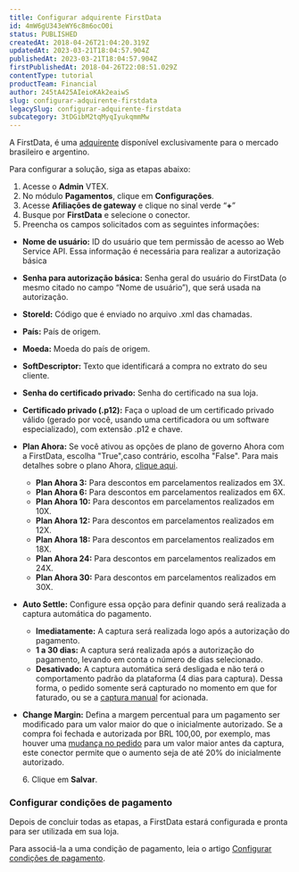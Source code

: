 ```yaml
---
title: Configurar adquirente FirstData
id: 4mW6gU343eWY6c8m6ocO0i
status: PUBLISHED
createdAt: 2018-04-26T21:04:20.319Z
updatedAt: 2023-03-21T18:04:57.904Z
publishedAt: 2023-03-21T18:04:57.904Z
firstPublishedAt: 2018-04-26T22:08:51.029Z
contentType: tutorial
productTeam: Financial
author: 245tA425AIeioKAk2eaiwS
slug: configurar-adquirente-firstdata
legacySlug: configurar-adquirente-firstdata
subcategory: 3tDGibM2tqMyqIyukqmmMw
---
```


A FirstData, é uma [adquirente](https://help.vtex.com/pt/tutorial/o-que-e-um-adquirente) disponível exclusivamente para o mercado brasileiro e argentino.

Para configurar a solução, siga as etapas abaixo:

1.  Acesse o **Admin** VTEX.    
2.  No módulo **Pagamentos**, clique em **Configurações**.    
3.  Acesse **Afiliações de gateway** e clique no sinal verde “**+**”    
4.  Busque por **FirstData** e selecione o conector.    
5.  Preencha os campos solicitados com as seguintes informações:

-   **Nome de usuário:** ID do usuário que tem permissão de acesso ao Web Service API. Essa informação é necessária para realizar a autorização básica  
-   **Senha para autorização básica:** Senha geral do usuário do FirstData (o mesmo citado no campo “Nome de usuário”), que será usada na autorização.  
-   **StoreId:** Código que é enviado no arquivo .xml das chamadas. 
-   **País:** País de origem.  
-   **Moeda:** Moeda do país de origem. 
-   **SoftDescriptor:** Texto que identificará a compra no extrato do seu cliente.  
-   **Senha do certificado privado:** Senha do certificado na sua loja. 
-   **Certificado privado (.p12):** Faça o upload de um certificado privado válido (gerado por você, usando uma certificadora ou um software especializado), com extensão .p12 e chave.
- **Plan Ahora:** Se você ativou as opções de plano de governo Ahora com a FirstData, escolha "True",caso contrário, escolha "False". Para mais detalhes sobre o plano Ahora, [clique aqui](http://planesahora.gob.fiservargentina.com/).

  -   **Plan Ahora 3:** Para descontos em parcelamentos realizados em 3X.
  -   **Plan Ahora 6:** Para descontos em parcelamentos realizados em 6X.
  -   **Plan Ahora 10:** Para descontos em parcelamentos realizados em 10X.
  -   **Plan Ahora 12:** Para descontos em parcelamentos realizados em 12X.
  -   **Plan Ahora 18:** Para descontos em parcelamentos realizados em 18X.
  -   **Plan Ahora 24:** Para descontos em parcelamentos realizados em 24X.
  -   **Plan Ahora 30:** Para descontos em parcelamentos realizados em 30X.

- **Auto Settle:** Configure essa opção para definir quando será realizada a captura automática do pagamento.

  -   **Imediatamente:** A captura será realizada logo após a autorização do pagamento.
  -   **1 a 30 dias:** A captura será realizada após a autorização do pagamento, levando em conta o número de dias selecionado.
  -   **Desativado:**  A captura automática será desligada e não terá o comportamento padrão da plataforma (4 dias para captura). Dessa forma, o pedido somente será capturado no momento em
que for faturado, ou se a [captura manual](https://developers.vtex.com/docs/api-reference/payments-gateway-api#post-/api/pvt/transactions/-transactionId-/settlement-request) for acionada.

- **Change Margin:** Defina a margem percentual para um pagamento ser modificado para um valor maior do que o inicialmente autorizado. Se a compra foi fechada e autorizada por BRL 100,00, por exemplo, mas houver uma [mudança no pedido](https://help.vtex.com/pt/tutorial/change-mudanca-em-pedidos--3d1XLIgPQcwaKGyMiWaYog?&utm_source=autocomplete) para um valor maior antes da captura, este conector permite que o aumento seja de até 20% do inicialmente autorizado.

<ul>
6. Clique em <b>Salvar</b>.
  </ul>

### Configurar condições de pagamento

Depois de concluir todas as etapas, a FirstData estará configurada e pronta para ser utilizada em sua loja.

Para associá-la a uma condição de pagamento, leia o artigo [Configurar condições de pagamento](https://help.vtex.com/pt/tutorial/condicoes-de-pagamento).
